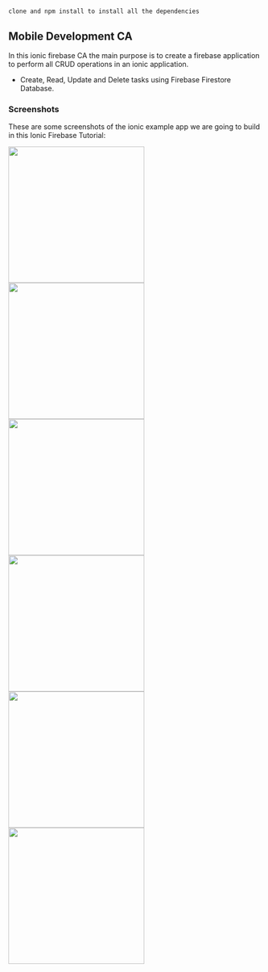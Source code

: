 # 
`clone and npm install to install all the dependencies`
## Mobile Development CA

In this ionic firebase CA the main purpose is to create a firebase application to perform all CRUD operations in an ionic application.

- Create, Read, Update and Delete tasks using Firebase Firestore Database.

### Screenshots
These are some screenshots of the ionic example app we are going to build in this Ionic Firebase Tutorial:

<div>
  <img src="E:\College\Mobile Dev\CA\Ca_Fire_Crud\src\assets\Screenshot\CA_1.png" width="270">
<img src="https://s3-us-west-2.amazonaws.com/ionicthemes/tutorials/screenshots/building-a-ionic-firebase-app-step-by-step/ionic-4/login.jpeg" width="270">
<img src="https://s3-us-west-2.amazonaws.com/ionicthemes/tutorials/screenshots/building-a-ionic-firebase-app-step-by-step/ionic-4/no-tasks.jpeg" width="270">
<img src="https://s3-us-west-2.amazonaws.com/ionicthemes/tutorials/screenshots/building-a-ionic-firebase-app-step-by-step/ionic-4/new-task.jpeg" width="270">
<img src="https://s3-us-west-2.amazonaws.com/ionicthemes/tutorials/screenshots/building-a-ionic-firebase-app-step-by-step/ionic-4/tasks-list.jpeg" width="270">
<img src="https://s3-us-west-2.amazonaws.com/ionicthemes/tutorials/screenshots/building-a-ionic-firebase-app-step-by-step/ionic-4/update-task.jpeg" width="270">
</div>
